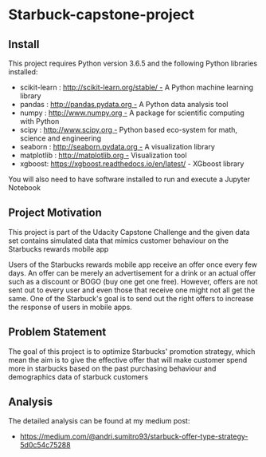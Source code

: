 # Starbuck-capstone-project

## Install
This project requires Python version 3.6.5 and the following Python libraries installed:
* scikit-learn : http://scikit-learn.org/stable/ - A Python machine learning library
* pandas : http://pandas.pydata.org - A Python data analysis tool
* numpy : http://www.numpy.org - A package for scientific computing with Python
* scipy : http://www.scipy.org - Python based eco-system for math, science and engineering
* seaborn : http://seaborn.pydata.org - A visualization library
* matplotlib : http://matplotlib.org - Visualization tool
* xgboost: https://xgboost.readthedocs.io/en/latest/ - XGboost library

You will also need to have software installed to run and execute a Jupyter Notebook


## Project Motivation
This project is part of the Udacity Capstone Challenge and the given data set contains simulated data that mimics customer behaviour on the Starbucks rewards mobile app

Users of the Starbucks rewards mobile app receive an offer once every few days.  An offer can be merely an advertisement for a drink or an actual offer such as a discount or BOGO (buy one get one free). However, offers are not sent out to every user and even those that receive one might not all get the same. One of the Starbuck's goal is to send out the right offers to increase the response of users in mobile apps. 

## Problem Statement
The goal of this project is to optimize Starbucks' promotion strategy, which mean the aim is to give the effective offer that will make customer spend more in starbucks based on the past purchasing behaviour and demographics data of starbuck customers



## Analysis
The detailed analysis can be found at my medium post:
* https://medium.com/@andri.sumitro93/starbuck-offer-type-strategy-5d0c54c75288

